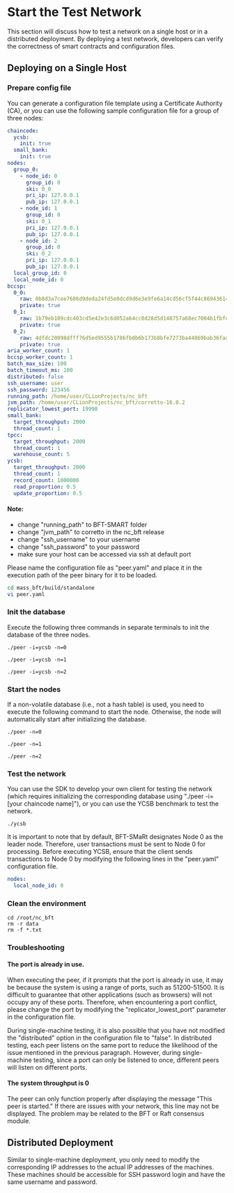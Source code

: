 # Start the Test Network

This section will discuss how to test a network on a single host or in a distributed deployment.
By deploying a test network, developers can verify the correctness of smart contracts and configuration files.

## Deploying on a Single Host

### Prepare config file

You can generate a configuration file template using a Certificate Authority (CA),
or you can use the following sample configuration file for a group of three nodes:

```yaml
chaincode:
  ycsb:
    init: true
  small_bank:
    init: true
nodes:
  group_0:
    - node_id: 0
      group_id: 0
      ski: 0_0
      pri_ip: 127.0.0.1
      pub_ip: 127.0.0.1
    - node_id: 1
      group_id: 0
      ski: 0_1
      pri_ip: 127.0.0.1
      pub_ip: 127.0.0.1
    - node_id: 2
      group_id: 0
      ski: 0_2
      pri_ip: 127.0.0.1
      pub_ip: 127.0.0.1
  local_group_id: 0
  local_node_id: 0
bccsp:
  0_0:
    raw: 0b8d3a7cee7686d9deda24fd5e0dcd9d6e3e9fe6a14cd56cf5f44c86943614eb
    private: true
  0_1:
    raw: 1b79eb109cdc403cd5e42e3c6d052a64cc0d28d5d148757a68ec7004b1fbfdfd
    private: true
  0_2:
    raw: 4dfdc20098dfff76d5ed9555b1786fb0b6b173b8bfe7273ba44869bab36faaf5
    private: true
aria_worker_count: 1
bccsp_worker_count: 1
batch_max_size: 100
batch_timeout_ms: 100
distributed: false
ssh_username: user
ssh_password: 123456
running_path: /home/user/CLionProjects/nc_bft
jvm_path: /home/user/CLionProjects/nc_bft/corretto-16.0.2
replicator_lowest_port: 19990
small_bank:
  target_throughput: 2000
  thread_count: 1
tpcc:
  target_throughput: 2000
  thread_count: 1
  warehouse_count: 5
ycsb:
  target_throughput: 2000
  thread_count: 1
  record_count: 1000000
  read_proportion: 0.5
  update_proportion: 0.5
```

#### Note:
* change "running_path" to BFT-SMART folder
* change "jvm_path" to corretto in the nc_bft release
* change "ssh_username" to your username
* change "ssh_password" to your password
* make sure your host can be accessed via ssh at default port

Please name the configuration file as "peer.yaml" and place it in the execution path of the peer binary for it to be loaded.

```sh
cd mass_bft/build/standalone
vi peer.yaml
```

### Init the database

Execute the following three commands in separate terminals to init the database of the three nodes.

```shell
./peer -i=ycsb -n=0
```
```shell
./peer -i=ycsb -n=1
```
```shell
./peer -i=ycsb -n=2
```

### Start the nodes

If a non-volatile database (i.e., not a hash table) is used, you need to execute the following command to start the node.
Otherwise, the node will automatically start after initializing the database.

```shell
./peer -n=0
```
```shell
./peer -n=1
```
```shell
./peer -n=2
```

### Test the network

You can use the SDK to develop your own client for testing the network
(which requires initializing the corresponding database using "./peer -i=[your chaincode name]"),
or you can use the YCSB benchmark to test the network.

```shell
./ycsb
```

It is important to note that by default, BFT-SMaRt designates Node 0 as the leader node.
Therefore, user transactions must be sent to Node 0 for processing.
Before executing YCSB, ensure that the client sends transactions to Node 0 by modifying the following lines in the "peer.yaml" configuration file.

```yaml
nodes:
  local_node_id: 0
```

### Clean the environment
```shell
cd /root/nc_bft
rm -r data
rm -f *.txt
```

### Troubleshooting

#### The port is already in use.

When executing the peer, if it prompts that the port is already in use, it may be because the system is using a range of ports, such as 51200-51500.
It is difficult to guarantee that other applications (such as browsers) will not occupy any of these ports.
Therefore, when encountering a port conflict, please change the port by modifying the "replicator_lowest_port" parameter in the configuration file.

During single-machine testing, it is also possible that you have not modified the "distributed" option in the configuration file to "false".
In distributed testing, each peer listens on the same port to reduce the likelihood of the issue mentioned in the previous paragraph.
However, during single-machine testing, since a port can only be listened to once, different peers will listen on different ports.

#### The system throughput is 0

The peer can only function properly after displaying the message "This peer is started." If there are issues with your network, this line may not be displayed.
The problem may be related to the BFT or Raft consensus module.

## Distributed Deployment

Similar to single-machine deployment, you only need to modify the corresponding IP addresses to the actual IP addresses of the machines.
These machines should be accessible for SSH password login and have the same username and password.